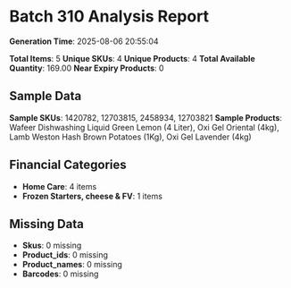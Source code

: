# Batch 310 Analysis Report

**Generation Time**: 2025-08-06 20:55:04

**Total Items**: 5
**Unique SKUs**: 4
**Unique Products**: 4
**Total Available Quantity**: 169.00
**Near Expiry Products**: 0

## Sample Data
**Sample SKUs**: 1420782, 12703815, 2458934, 12703821
**Sample Products**: Wafeer Dishwashing Liquid Green Lemon (4 Liter), Oxi Gel Oriental (4kg), Lamb Weston Hash Brown Potatoes (1Kg), Oxi Gel Lavender (4kg)

## Financial Categories
- **Home Care**: 4 items
- **Frozen Starters, cheese & FV**: 1 items

## Missing Data
- **Skus**: 0 missing
- **Product_ids**: 0 missing
- **Product_names**: 0 missing
- **Barcodes**: 0 missing
